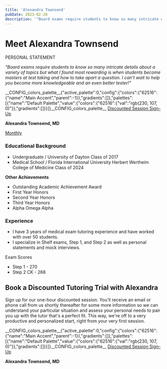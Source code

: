 ```yaml
---
title: 'Alexandra Townsend'
pubDate: 2023-02-28
description: '"Board exams require students to know so many intricate details about a variety of topics but what I found most rewarding is when students become masters a'
---
```


# Meet Alexandra Townsend

PERSONAL STATEMENT

_"Board exams require students to know so many intricate details about a variety of topics but what I found most rewarding is when students become masters at test taking and how to take apart a question. I can't wait to help you become more knowledgeable and an even better tester!"_

\_\_CONFIG_colors_palette\_\_{"active_palette":0,"config":{"colors":{"62516":{"name":"Main Accent","parent":-1}},"gradients":\[\]},"palettes":\[{"name":"Default Palette","value":{"colors":{"62516":{"val":"rgb(230, 107, 0)"}},"gradients":\[\]}}\]}\_\_CONFIG_colors_palette\_\_ [Discounted Session Sign-Up](/purchase-discounted-session/)

**Alexandra Townsend, MD**

[Monthly](#)

### Educational Background

- Undergraduate / University of Dayton Class of 2017
- Medical School / Florida International University Herbert Wertheim College of Medicine Class of 2024

**Other Achievements**

- Outstanding Academic Achievement Award
- First Year Honors
- Second Year Honors
- Third Year Honors
- Alpha Omega Alpha

### Experience

- I have 3 years of medical exam tutoring experience and have worked with over 50 students.
- I specialize in Shelf exams, Step 1, and Step 2 as well as personal statements and mock interviews.

Exam Scores

- Step 1 - 270 
- Step 2 CK - 268

## Book a Discounted Tutoring Trial with Alexandra

Sign up for our one-hour discounted session. You'll receive an email or phone call from us shortly thereafter for some more information so we can understand your particular situation and assess your personal needs to pair you up with the tutor that's a perfect fit. This way, we're off to a very productive and personalized start, right from your very first session.

\_\_CONFIG_colors_palette\_\_{"active_palette":0,"config":{"colors":{"62516":{"name":"Main Accent","parent":-1}},"gradients":\[\]},"palettes":\[{"name":"Default Palette","value":{"colors":{"62516":{"val":"rgb(230, 107, 0)"}},"gradients":\[\]}}\]}\_\_CONFIG_colors_palette\_\_ [Discounted Session Sign-Up](/purchase-discounted-session/)

**Alexandra Townsend, MD**
